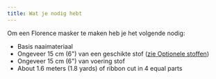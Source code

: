 ```yaml
---
title: Wat je nodig hebt
---
```


Om een Florence masker te maken heb je het volgende nodig:

- Basis naaimateriaal
- Ongeveer 15 cm (6") van een geschikte stof ([zie Optionele stoffen](/docs/patterns/florence/fabric/))
- Ongeveer 15 cm (6") van voering stof
- About 1.6 meters (1.8 yards) of ribbon cut in 4 equal parts

